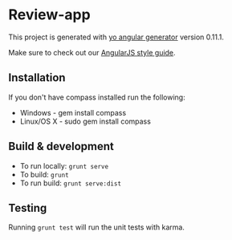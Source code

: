 # Review-app

This project is generated with [yo angular generator](https://github.com/yeoman/generator-angular)
version 0.11.1.

Make sure to check out our [AngularJS style guide](https://github.com/appirio-tech/angularjs-styleguide).

## Installation

If you don't have compass installed run the following:

 - Windows    - gem install compass
 - Linux/OS X - sudo gem install compass

## Build & development

- To run locally: `grunt serve`
- To build: `grunt`
- To run build: `grunt serve:dist`

## Testing

Running `grunt test` will run the unit tests with karma.
